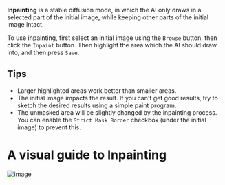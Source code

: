 **Inpainting** is a stable diffusion mode, in which the AI only draws in a selected part of the initial image, while keeping other parts of the
initial image intact.

To use inpainting, first select an initial image using the `Browse` button, then click the `Inpaint` button. Then highlight the area which the AI should draw into, and then press `Save`.

## Tips
* Larger highlighted areas work better than smaller areas.
* The initial image impacts the result. If you can't get good results, try to sketch the desired results using a simple paint program.
* The unmasked area will be slightly changed by the inpainting process. You can enable the `Strict Mask Border` checkbox (under the initial image) to prevent this.

# A visual guide to Inpainting

![image](https://user-images.githubusercontent.com/5852422/219961229-66175d43-f899-4667-9028-15ee11dd2caa.png)
